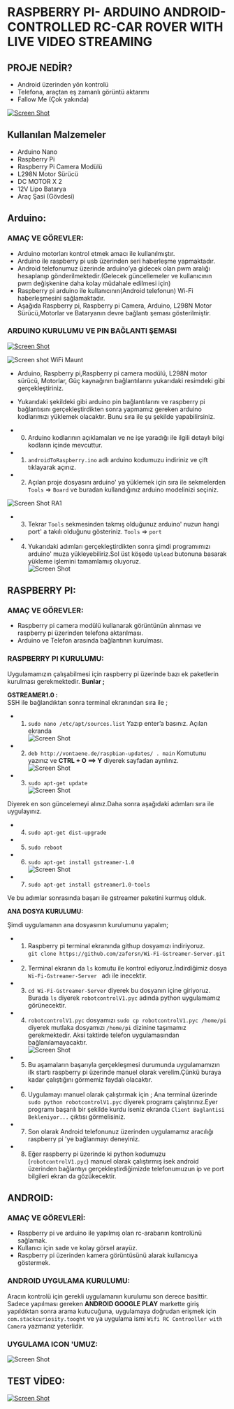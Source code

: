 # RASPBERRY PI- ARDUINO ANDROID-CONTROLLED RC-CAR ROVER WITH LIVE VIDEO STREAMING

## PROJE NEDİR?

* Android üzerinden yön kontrolü
* Telefona, araçtan eş zamanlı görüntü aktarımı
* Fallow Me (Çok yakında)


[![Screen Shot](images/yotubeT1.png)](https://youtu.be/J8r_bX_RNzU)


## Kullanılan Malzemeler
* Arduino Nano
* Raspberry Pi
* Raspberry Pi Camera Modülü
* L298N Motor Sürücü
* DC MOTOR X  2 
* 12V Lipo Batarya
* Araç Şasi (Gövdesi)

## Arduino:
### AMAÇ VE GÖREVLER:
*	Arduino motorları kontrol etmek amacı ile kullanılmıştır.
*	Arduino ile raspberry pi usb üzerinden seri haberleşme yapmaktadır.
*	Android telefonumuz üzerinde arduino’ya gidecek olan pwm aralığı hesaplanıp gönderilmektedir.(Gelecek güncellemeler ve kullanıcının pwm değişkenine daha kolay müdahale edilmesi için)
*	Raspberry pi arduino ile kullanıcının(Android telefonun) Wi-Fi haberleşmesini sağlamaktadır.
*	Aşağıda Raspberry pi, Raspberry pi Camera, Arduino, L298N Motor Sürücü,Motorlar ve Bataryanın devre bağlantı şeması gösterilmiştir. 


### ARDUINO KURULUMU VE PIN BAĞLANTI ŞEMASI

[![Screen Shot](https://github.com/zafersn/WiFi-RC-Controller-With-Camera/blob/master/images/youtbeT2.png)](https://youtu.be/D4ewbO-OGLY)

![Screen shot WiFi Maunt](https://github.com/zafersn/WiFi-RC-Controller-With-Camera/blob/master/images/wificontrol.png)

* Arduino, Raspberry pi,Raspberry pi camera modülü, L298N motor sürücü, Motorlar, Güç kaynağının bağlantılarını  yukarıdaki resimdeki gibi gerçekleştiriniz.
* Yukarıdaki şekildeki gibi arduino pin bağlantılarını ve raspberry pi bağlantısını  gerçekleştirdikten sonra yapmamız gereken arduino kodlarımızı yüklemek olacaktır.
Bunu sıra ile şu  şekilde yapabilirsiniz.

* 0. Arduino kodlarının açıklamaları ve ne işe yaradığı ile ilgili detaylı bilgi kodların içinde mevcuttur.

* 1. `androidToRaspberry.ino` adlı arduino kodumuzu indiriniz ve çift tıklayarak açınız.

* 2. Açılan proje dosyasını arduino' ya yüklemek için sıra ile  sekmelerden `Tools` => `Board`  ve buradan kullandığınız arduino modelinizi seçiniz.<br>


![Screen Shot RA1](https://github.com/zafersn/WiFi-RC-Controller-With-Camera/blob/master/images/ra1.png)

* 3. Tekrar `Tools` sekmesinden takmış olduğunuz arduino' nuzun hangi port' a takılı olduğunu gösteriniz.  `Tools` => `port`

* 4. Yukarıdaki adımları gerçekleştirdikten sonra şimdi programımızı arduino' muza yükleyebiliriz.Sol üst köşede `Upload` butonuna basarak yükleme işlemini tamamlamış oluyoruz.<br>
![Screen Shot](https://github.com/zafersn/WiFi-RC-Controller-With-Camera/blob/master/images/ra2.png)








## RASPBERRY PI:
### AMAÇ VE GÖREVLER:

* Raspberry pi camera modülü kullanarak görüntünün alınması ve raspberry pi üzerinden telefona aktarılması.
* Arduino ve Telefon arasında bağlantının kurulması.

### RASPBERRY PI KURULUMU:

Uygulamamızın çalışabilmesi için raspberry pi üzerinde bazı ek paketlerin kurulması gerekmektedir. **Bunlar ;**<br>

**GSTREAMER1.0 :**<br>
SSH ile bağlandıktan sonra terminal ekranından sıra ile ;<br>


* 1.	`sudo nano /etc/apt/sources.list`
Yazıp enter’a basınız. Açılan ekranda<br>
![Screen Shot](images/r1.png)

* 2.	`deb http://vontaene.de/raspbian-updates/ . main`
Komutunu yazınız ve **CTRL + O  ==>  Y** diyerek sayfadan ayrılınız. <br>
![Screen Shot](images/r2.png)

* 3.	`sudo apt-get update`<br>
![Screen Shot](images/r3.png)

Diyerek en son güncelemeyi alınız.Daha sonra aşağıdaki adımları sıra ile uygulayınız.

* 4.	`sudo apt-get dist-upgrade`

* 5.	`sudo reboot`

* 6.	`sudo apt-get install gstreamer-1.0`<br>![Screen Shot](images/r4.png)

* 7.	`sudo apt-get install gstreamer1.0-tools`

Ve bu adımlar sonrasında başarı ile gstreamer paketini kurmuş olduk.








**ANA DOSYA KURULUMU:**

Şimdi uygulamanın ana dosyasının kurulumunu yapalım;


* 1. Raspberry pi terminal ekranında githup dosyamızı indiriyoruz.<br>`git clone https://github.com/zafersn/Wi-Fi-Gstreamer-Server.git`
      
* 2.	Terminal ekranın da `ls` komutu ile kontrol ediyoruz.İndirdiğimiz dosya `Wi-Fi-Gstreamer-Server ` adı ile inecektir.

* 3.	` cd Wi-Fi-Gstreamer-Server ` diyerek bu dosyanın içine giriyoruz. Burada `ls` diyerek `robotcontrolV1.pyc` adında python uygulamamız görünecektir.

* 4.	`robotcontrolV1.pyc` dosyamızı `sudo cp robotcontrolV1.pyc /home/pi` diyerek mutlaka dosyamızı `/home/pi` dizinine taşımamız gerekmektedir. Aksi taktirde telefon uygulamasından bağlanılamayacaktır.<br>![Screen Shot](images/r5.png)

* 5. Bu aşamaların başarıyla gerçekleşmesi durumunda uygulamamızın ilk startı raspberry pi üzerinde manuel olarak verelim.Çünkü buraya kadar çalıştığını görmemiz faydalı olacaktır.

* 6. Uygulamayı manuel olarak  çalıştırmak için ; Ana terminal üzerinde `sudo python robotcontrolV1.pyc` diyerek programı çalıştırınız.Eyer programı başarılı bir şekilde kurdu iseniz ekranda `Client Baglantisi Bekleniyor...` çıktısı görmelisiniz.

* 7. Son olarak Android telefonunuz üzerinden uygulamamız aracılığı raspberry pi 'ye bağlanmayı deneyiniz.

* 8. Eğer raspberry pi üzerinde ki python kodumuzu (`robotcontrolV1.pyc`) manuel olarak çalıştırmış isek  android üzerinden bağlantıyı gerçekleştirdiğimizde telefonumuzun ip ve port bilgileri ekran da gözükecektir.

 













## ANDROID:

### AMAÇ VE GÖREVLERİ:
* Raspberry pi ve arduino ile yapılmış olan rc-arabanın kontrolünü sağlamak.
* Kullanıcı için sade ve kolay görsel arayüz.
* Raspberry pi üzerinden kamera görüntüsünü alarak kullanıcıya göstermek.

### ANDROID UYGULAMA KURULUMU:
Aracın kontrolü için gerekli uygulamanın kurulumu son derece basittir. Sadece yapılması gereken **ANDROID GOOGLE PLAY** markette giriş yapıldıktan sonra arama kutucuğuna, uygulamaya doğrudan erişmek için `com.stackcuriosity.tooght` ve ya uygulama ismi `Wifi RC Controoller with Camera` yazmanız yeterlidir.


### UYGULAMA ICON 'UMUZ:

![Screen Shot](https://github.com/zafersn/WiFi-RC-Controller-With-Camera/blob/master/images/raspi_car.png)




## TEST VİDEO:
[![Screen Shot](images/testvd1.png)](https://youtu.be/qbkH2KFcKqw)
